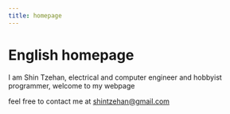 ```yaml
---
title: homepage
---
```

# English homepage
I am Shin Tzehan, electrical and computer engineer and hobbyist programmer, welcome to my webpage

feel free to contact me at <shintzehan@gmail.com>